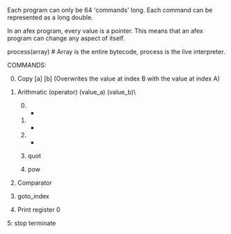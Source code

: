 Each program can only be 64 'commands' long. Each command can be represented as a long double. 

In an afex program, every value is a pointer. This means that an afex program can change any aspect of itself. 

process(array) # Array is the entire bytecode, process is the live interpreter. 

COMMANDS: 

0. Copy [a] [b] (Overwrites the value at index B with the value at index A)

1. Arithmatic (operator) (value_a) (value_b)\

    0. +

    1. -
    2. *
    3. quot
    4. pow
2. Comparator
3. goto_index
4. Print register 0

5: stop terminate
